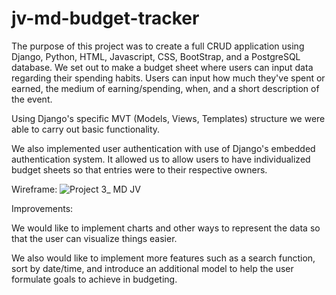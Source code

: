 # jv-md-budget-tracker

The purpose of this project was to create a full CRUD application using Django, Python, HTML, Javascript, CSS, BootStrap, and a PostgreSQL database. We set out to make a budget sheet where users can input data regarding their spending habits. Users can input how much they've spent or earned, the medium of earning/spending, when, and a short description of the event. 

Using Django's specific MVT (Models, Views, Templates) structure we were able to carry out basic functionality. 

We also implemented user authentication with use of Django's embedded authentication system. It allowed us to allow users to have individualized budget sheets so that entries were to their respective owners. 

Wireframe:
![Project 3_ MD   JV](https://github.com/MichaelDang33/jv-md-budget-tracker/assets/134406805/68ab5eef-26d5-4c0a-add2-15dc47a6f9fd)

Improvements:

We would like to implement charts and other ways to represent the data so that the user can visualize things easier. 

We also would like to implement more features such as a search function, sort by date/time, and introduce an additional model to help the user formulate goals to achieve in budgeting.

